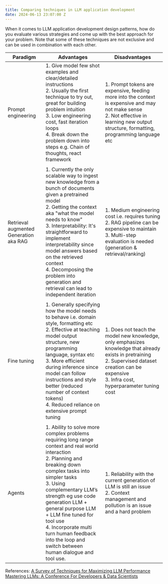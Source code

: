```yaml
---
title: Comparing techniques in LLM application development
date: 2024-06-13 23:07:00 Z
---
```


When it comes to LLM application development design patterns, how do you evaluate various strategies and come up with the best approach for your problem.  Note that some of these techniques are not exclusive and can be used in combination with each other. 


| Paradigm                       | Advantages                                                                                                                                                                                                                                                                                                      | Disadvantages                                                                                 |
|--------------------------------|-----------------------------------------------------------------------------------------------------------------------------------------------------------------------------------------------------------------------------------------------------------------------------------------------------------------|------------------------------------------------------------------------------------------------|
| Prompt engineering             | 1. Give model few shot examples and clear/detailed instructions<br>2. Usually the first technique to try out, great for building problem intuition<br>3. Low engineering cost, fast iteration loops<br>4. Break down the problem down into steps e.g. Chain of thoughts, react framework | 1. Prompt tokens are expensive, feeding more into the context is expensive and may not make sense<br>2. Not effective in learning new output structure, formatting, programming language etc                        |
|                       |    |   |                                                                                                                                                                                                                                                                                                                                                                                           
| Retrieval augmented Generation aka RAG | 1. Currently the only scalable way to ingest new knowledge from a bunch of documents given a pretrained model<br>2. Getting the context aka "what the model needs to know"<br>3. Interpretability: It's straightforward to implement interpretability since model answers based on the retrieved context<br>4. Decomposing the problem into generation and retrieval can lead to independent iteration | 1. Medium engineering cost i.e. requires tuning<br>2. RAG pipeline can be expensive to maintain<br>3. Multi-step evaluation is needed (generation & retrieval/ranking) |
|                       |    |   |         
| Fine tuning                    | 1. Generally specifying how the model needs to behave i.e. domain style, formatting etc<br>2. Effective at teaching model output structure, new programming language, syntax etc<br>3. More efficient during inference since model can follow instructions and style better (reduced number of context tokens)<br>4. Reduced reliance on extensive prompt tuning | 1. Does not teach the model new knowledge, only emphasizes knowledge that already exists in pretraining<br>2. Supervised dataset creation can be expensive<br>3. Infra cost, hyperparameter tuning cost|
|                       |    |   |         
| Agents                         | 1. Ability to solve more complex problems requiring long range context and real world interaction<br>2. Planning and breaking down complex tasks into simpler tasks<br>3. Using complementary LLM’s strength eg use code generation LLM  + general purpose LLM + LLM fine tuned for tool use<br>4. Incorporate multi turn human feedback into the loop and switch between human dialogue and tool use.                                                                                                                                                                                                                                                                   | 1. Reliability with the current generation of LLM is still an issue<br>2. Context management and pollution is an issue and a hard problem |


References: 
[A Survey of Techniques for Maximizing LLM Performance
](https://www.youtube.com/watch?v=ahnGLM-RC1Y&ab_channel=OpenAI)<br>
[Mastering LLMs: A Conference For Developers & Data Scientists](https://maven.com/parlance-labs/fine-tuning)
